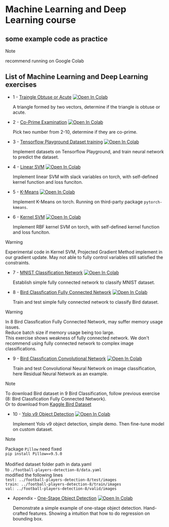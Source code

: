 # Machine Learning and Deep Learning course
## some example code as practice

> [!NOTE]
> recommend running on Google Colab


## List of Machine Learning and Deep Learning exercises

* 1 - [Traingle Obtuse or Acute](https://github.com/KuoYuChang/Colab_Ipynb/blob/main/video_course/triangle_exercise.ipynb) [![Open In Colab](https://colab.research.google.com/assets/colab-badge.svg)](https://colab.research.google.com/github/KuoYuChang/Colab_Ipynb/blob/main/video_course/triangle_exercise.ipynb)

    A triangle formed by two vectors, determine if the triangle is obtuse or acute.

* 2 - [Co-Prime Examination](https://github.com/KuoYuChang/Colab_Ipynb/blob/main/video_course/co_prime_exercise.ipynb) [![Open In Colab](https://colab.research.google.com/assets/colab-badge.svg)](https://colab.research.google.com/github/KuoYuChang/Colab_Ipynb/blob/main/video_course/co_prime_exercise.ipynb)

    Pick two number from 2-10, determine if they are co-prime.

* 3 - [Tensorflow Playground Dataset training](https://github.com/KuoYuChang/Colab_Ipynb/blob/main/video_course/tf_playground_exercise.ipynb) [![Open In Colab](https://colab.research.google.com/assets/colab-badge.svg)](https://colab.research.google.com/github/KuoYuChang/Colab_Ipynb/blob/main/video_course/tf_playground_exercise.ipynb)

    Implement datasets on Tensorflow Playground, and train neural network to predict the dataset.

* 4 - [Linear SVM](https://github.com/KuoYuChang/Colab_Ipynb/blob/main/video_course/svm_exercise.ipynb) [![Open In Colab](https://colab.research.google.com/assets/colab-badge.svg)](https://colab.research.google.com/github/KuoYuChang/Colab_Ipynb/blob/main/video_course/svm_exercise.ipynb)

    Implement linear SVM with slack variables on torch, with self-defined kernel function and loss funciton.



* 5 - [K-Means](https://github.com/KuoYuChang/Colab_Ipynb/blob/main/video_course/kmeans_exercise.ipynb) [![Open In Colab](https://colab.research.google.com/assets/colab-badge.svg)](https://colab.research.google.com/github/KuoYuChang/Colab_Ipynb/blob/main/video_course/kmeans_exercise.ipynb)

    Implement K-Means on torch. Running on third-party package `pytorch-kmeans`.

* 6 - [Kernel SVM](https://github.com/KuoYuChang/Colab_Ipynb/blob/main/video_course/svm_kernel_exercise.ipynb) [![Open In Colab](https://colab.research.google.com/assets/colab-badge.svg)](https://colab.research.google.com/github/KuoYuChang/Colab_Ipynb/blob/main/video_course/svm_kernel_exercise.ipynb)

    Implement RBF kernel SVM on torch, with self-defined kernel function and loss funciton.
    
> [!WARNING]
> Experimental code in Kernel SVM, Projected Gradient Method implement in our gradient update. May not able to fully control variables still satisfied the constraints.

* 7 - [MNIST Classification Network](https://github.com/KuoYuChang/Colab_Ipynb/blob/main/video_course/mnist_torch_exercise.ipynb) [![Open In Colab](https://colab.research.google.com/assets/colab-badge.svg)](https://colab.research.google.com/github/KuoYuChang/Colab_Ipynb/blob/main/video_course/mnist_torch_exercise.ipynb)

    Establish simple fully connected network to classify MNIST dataset.

* 8 - [Bird Classfication Fully Connected Network](https://github.com/KuoYuChang/Colab_Ipynb/blob/main/video_course/Bird_FC.ipynb) [![Open In Colab](https://colab.research.google.com/assets/colab-badge.svg)](https://colab.research.google.com/github/KuoYuChang/Colab_Ipynb/blob/main/video_course/Bird_FC.ipynb)

    Train and test simple fully connected network to classify Bird dataset.


> [!WARNING]
> In 8 Bird Classfication Fully Connected Network, may suffer memory usage issues.\
> Reduce batch size if memory usage being too large.\
> This exercise shows weakness of fully connected network. We don't recommend using fully connected network to complex image classifications.


* 9 - [Bird Classfication Convolutional Network](https://github.com/KuoYuChang/Colab_Ipynb/blob/main/video_course/Bird_Resnet.ipynb) [![Open In Colab](https://colab.research.google.com/assets/colab-badge.svg)](https://colab.research.google.com/github/KuoYuChang/Colab_Ipynb/blob/main/video_course/Bird_Resnet.ipynb)

    Train and test Convolutional Neural Network on image classification, here Residual Neural Network as an example.


> [!NOTE]
> To download Bird dataset in 9 Bird Classification, follow previous exercise (8: Bird Classfication Fully Connected Network).\
> Or to download from [Kaggle Bird Dataset]( https://www.kaggle.com/veeralakrishna/200-bird-species-with-11788-images)



* 10 - [Yolo v9 Object Detection](https://github.com/KuoYuChang/Colab_Ipynb/blob/main/video_course/train_yolov9_object_detection_on_custom_dataset.ipynb) [![Open In Colab](https://colab.research.google.com/assets/colab-badge.svg)](https://colab.research.google.com/github/KuoYuChang/Colab_Ipynb/blob/main/video_course/train_yolov9_object_detection_on_custom_dataset.ipynb)

    Implement Yolo v9 object detection, simple demo.
    Then fine-tune model on custom dataset.

> [!NOTE]
> Package `Pillow` need fixed\
> `pip install Pillow==9.5.0`\
> \
> Modified dataset folder path in data.yaml\
> to `./football-players-detection-8/data.yaml`\
> modified the following lines\
> `test: ../football-players-detection-8/test/images`\
> `train: ../football-players-detection-8/train/images`\
> `val: ../football-players-detection-8/valid/images`


* Appendix - [One-Stage Object Detection](https://github.com/KuoYuChang/Colab_Ipynb/blob/main/video_course/obj_detection_handcraft.ipynb) [![Open In Colab](https://colab.research.google.com/assets/colab-badge.svg)](https://colab.research.google.com/github/KuoYuChang/Colab_Ipynb/blob/main/video_course/obj_detection_handcraft.ipynb)

    Demonstrate a simple example of one-stage object detection. Hand-crafted features.
    Showing a intuition that how to do regression on bounding box.